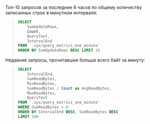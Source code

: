   Топ-10 запросов за последние 6 часов по общему количеству записанных строк в минутном интервале:
  
  > ```sql
  > SELECT
  >     SumUpdateRows,
  >     Count,
  >     QueryText,
  >     IntervalEnd
  > FROM `.sys/query_metrics_one_minute`
  > ORDER BY SumUpdateRows DESC LIMIT 10
  > ```

  Недавние запросы, прочитавшие больше всего байт за минуту:
  
  > ```sql
  > SELECT
  >     IntervalEnd,
  >     SumReadBytes,
  >     MinReadBytes,
  >     SumReadBytes / Count as AvgReadBytes,
  >     MaxReadBytes,
  >     QueryText
  > FROM `.sys/query_metrics_one_minute`
  > WHERE SumReadBytes > 0
  > ORDER BY IntervalEnd DESC, SumReadBytes DESC
  > LIMIT 100
  > ```
